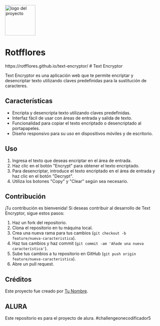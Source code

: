 <img src="https://raw.githubusercontent.com/rotfflores/web/main/img/logo.png" alt="logo del proyecto" width="100" />
<h1>Rotfflores</h1>
<a>https://rotfflores.github.io/text-encryptor/</a>
# Text Encryptor

Text Encryptor es una aplicación web que te permite encriptar y desencriptar texto utilizando claves predefinidas para la sustitución de caracteres.

## Características

- Encripta y desencripta texto utilizando claves predefinidas.
- Interfaz fácil de usar con áreas de entrada y salida de texto.
- Funcionalidad para copiar el texto encriptado o desencriptado al portapapeles.
- Diseño responsivo para su uso en dispositivos móviles y de escritorio.

## Uso

1. Ingresa el texto que deseas encriptar en el área de entrada.
2. Haz clic en el botón "Encrypt" para obtener el texto encriptado.
3. Para desencriptar, introduce el texto encriptado en el área de entrada y haz clic en el botón "Decrypt".
4. Utiliza los botones "Copy" y "Clear" según sea necesario.

## Contribución

¡Tu contribución es bienvenida! Si deseas contribuir al desarrollo de Text Encryptor, sigue estos pasos:

1. Haz un fork del repositorio.
2. Clona el repositorio en tu máquina local.
3. Crea una nueva rama para tus cambios (`git checkout -b feature/nueva-caracteristica`).
4. Haz tus cambios y haz commit (`git commit -am 'Añade una nueva característica'`).
5. Sube tus cambios a tu repositorio en GitHub (`git push origin feature/nueva-caracteristica`).
6. Abre un pull request.

## Créditos

Este proyecto fue creado por [Tu Nombre](https://github.com/rotfflores).

## ALURA
Este repositorio es para el proyecto de alura.
#challengeonecodificador5
